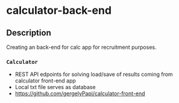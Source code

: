 # calculator-back-end

## Description

Creating an back-end for calc app for recruitment purposes.

### `Calculator`

- REST API edpoints for solving load/save of results coming from calculator front-end app
- Local txt file serves as database
- https://github.com/gergelyPapi/calculator-front-end
